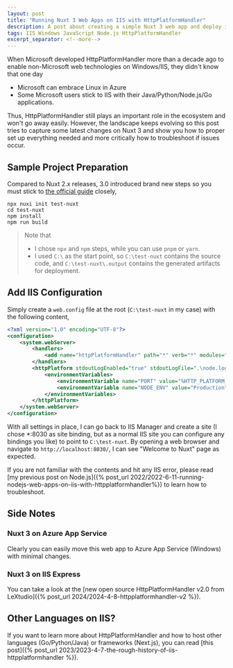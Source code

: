 ```yaml
---
layout: post
title: "Running Nuxt 3 Web Apps on IIS with HttpPlatformHandler"
description: A post about creating a simple Nuxt 3 web app and deploy it on IIS with HttpPlatformHandler
tags: IIS Windows JavaScript Node.js HttpPlatformHandler
excerpt_separator: <!--more-->
---
```


When Microsoft developed HttpPlatformHandler more than a decade ago to enable non-Microsoft web technologies on Windows/IIS, they didn't know that one day

* Microsoft can embrace Linux in Azure
* Some Microsoft users stick to IIS with their Java/Python/Node.js/Go applications.

Thus, HttpPlatformHandler still plays an important role in the ecosystem and won't go away easily. However, the landscape keeps evolving so this post tries to capture some latest changes on Nuxt 3 and show you how to proper set up everything needed and more critically how to troubleshoot if issues occur.
<!--more-->

## Sample Project Preparation

Compared to Nuxt 2.x releases, 3.0 introduced brand new steps so you must stick to [the official guide](https://nuxt.com/docs/getting-started/installation#new-project) closely,

``` batch
npx nuxi init test-nuxt
cd test-nuxt
npm install
npm run build
```

> Note that
> * I chose `npx` and `npm` steps, while you can use `pnpm` or `yarn`.
> * I used `C:\` as the start point, so `C:\test-nuxt` contains the source code, and `C:\test-nuxt\.output` contains the generated artifacts for deployment.

## Add IIS Configuration

Simply create a `web.config` file at the root (`C:\test-nuxt` in my case) with the following content,

``` xml
<?xml version="1.0" encoding="UTF-8"?>
<configuration>
    <system.webServer>
        <handlers>
            <add name="httpPlatformHandler" path="*" verb="*" modules="httpPlatformHandler" resourceType="Unspecified" requireAccess="Script" />
        </handlers>
        <httpPlatform stdoutLogEnabled="true" stdoutLogFile=".\node.log" startupTimeLimit="20" processPath="C:\Users\<user name>\AppData\Roaming\nvm\v16.13.2\node.exe" arguments=".output\server\index.mjs">
            <environmentVariables>
                <environmentVariable name="PORT" value="%HTTP_PLATFORM_PORT%" />
                <environmentVariable name="NODE_ENV" value="Production" />
            </environmentVariables>
        </httpPlatform>
    </system.webServer>
</configuration>
```

With all settings in place, I can go back to IIS Manager and create a site (I chose *:8030 as site binding, but as a normal IIS site you can configure any bindings you like) to point to `C:\test-nuxt`. By opening a web browser and navigate to `http://localhost:8030/`, I can see "Welcome to Nuxt" page as expected.

If you are not familiar with the contents and hit any IIS error, please read [my previous post on Node.js]({% post_url 2022/2022-6-11-running-nodejs-web-apps-on-iis-with-httpplatformhandler%}) to learn how to troubleshoot.

## Side Notes

### Nuxt 3 on Azure App Service
Clearly you can easily move this web app to Azure App Service (Windows) with minimal changes.

### Nuxt 3 on IIS Express

You can take a look at the [new open source HttpPlatformHandler v2.0 from LeXtudio]({% post_url 2024/2024-4-8-httpplatformhandler-v2 %}).

## Other Languages on IIS?

If you want to learn more about HttpPlatformHandler and how to host other languages (Go/Python/Java) or frameworks (Next.js), you can read [this post]({% post_url 2023/2023-4-7-the-rough-history-of-iis-httpplatformhandler %}).
